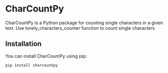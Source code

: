# CharCountPy

CharCountPy is a Python package for counting single characters in a given text.
Use lonely_characters_counter function to count single characters

## Installation

You can install CharCountPy using pip:

```bash
pip install charcountpy